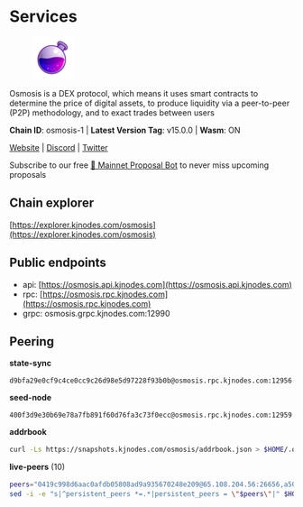 # Services

<figure><img src="https://raw.githubusercontent.com/kj89/cosmos-images/main/logos/osmosis.png" alt=""><figcaption></figcaption></figure>

Osmosis is a DEX protocol, which means it uses smart contracts  to determine the price of digital assets, to produce liquidity  via a peer-to-peer (P2P) methodology, and to exact trades between users

**Chain ID**: osmosis-1 | **Latest Version Tag**: v15.0.0 | **Wasm**: ON

[Website](https://osmosis.zone) | [Discord](https://discord.gg/osmosis) | [Twitter](https://twitter.com/osmosiszone)



Subscribe to our free [🤖 Mainnet Proposal Bot](https://t.me/kjnodes_proposal_bot) to never miss upcoming proposals


## Chain explorer
[https://explorer.kjnodes.com/osmosis](https://explorer.kjnodes.com/osmosis)

## Public endpoints

* api: [https://osmosis.api.kjnodes.com](https://osmosis.api.kjnodes.com)
* rpc: [https://osmosis.rpc.kjnodes.com](https://osmosis.rpc.kjnodes.com)
* grpc: osmosis.grpc.kjnodes.com:12990

## Peering

**state-sync**

```text
d9bfa29e0cf9c4ce0cc9c26d98e5d97228f93b0b@osmosis.rpc.kjnodes.com:12956
```

**seed-node**

```text
400f3d9e30b69e78a7fb891f60d76fa3c73f0ecc@osmosis.rpc.kjnodes.com:12959
```

**addrbook**
```bash
curl -Ls https://snapshots.kjnodes.com/osmosis/addrbook.json > $HOME/.osmosisd/config/addrbook.json
```

**live-peers** (10)
```bash
peers="0419c998d6aac0afdb05808ad9a935670248e209@65.108.204.56:26656,a50c8dcd0e83032b5e29d5c5beef6e54ddafb508@35.83.253.164:26656,2cb8dd6195c65458e3c18505bb70ce2ff624f85c@89.58.61.223:2000,d4e6a9d74abbf4676c8fd2d58d27fc24b59056b9@143.198.22.206:26656,807eda3abecff79df294d127cf58d6d5e07393ee@67.209.54.21:26656,ac2fbcb5de633d136a942c28c3049e3edbc6e69a@85.239.233.61:2000,1c02ae0be21e3b08d9beadf91c26aec4193d2659@135.181.22.238:26656,e726816f42831689eab9378d5d577f1d06d25716@23.88.22.10:26656,f3262b9f490720920b0002fadd500af1cef3e6a6@51.222.40.84:26656,d9bfa29e0cf9c4ce0cc9c26d98e5d97228f93b0b@65.109.88.38:12956"
sed -i -e "s|^persistent_peers *=.*|persistent_peers = \"$peers\"|" $HOME/.osmosisd/config/config.toml
```
